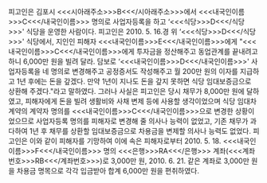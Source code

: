 피고인은 김포시 <<<시아래주소>>>B<<</시아래주소>>>에서 <<<내국인이름>>>C<<</내국인이름>>> 명의로 사업자등록을 하고 ‘<<<식당>>>D<<</식당>>>' 식당을 운영한 사람이다.
피고인은 2010. 5. 16.경 위 ‘<<<식당>>>D<<</식당>>>' 식당에서, 지인인 피해자 <<<내국인이름>>>E<<</내국인이름>>>에게 "<<<내국인이름>>>C<<</내국인이름>>>에게 투자금을 정산해주고 동업관계를 끝내려고 하니 6,000만 원을 빌려 달라. 담보로 ‘<<<내국인이름>>>D<<</내국인이름>>>' 사업자등록을 네 명의로 변경해주고 공정증서도 작성해주고 월 200만 원의 이자를 지급하고 1년 후에는 돈을 갚겠다. 만약 1년이 지나도 돈을 갚지 못하면 식당 임대보증금으로 상환해 주겠다."라고 말하였다.
그러나 사실은 피고인은 당시 채무가 8,000만 원에 달하였고, 피해자에게 돈을 빌려 생활비와 사채 변제 등에 사용할 생각이었으며 식당 임대차계약의 계약자 명의를 <<<내국인이름>>>C<<</내국인이름>>>으로 변경한 상황이었으므로 사업자등록 명의를 피해자로 변경해 줄 의사나 능력이 없었고, 기존 채무가 과다하여 1년 후 채무를 상환할 임대보증금으로 차용금을 변제할 의사나 능력도 없었다.
피고인은 이와 같이 피해자를 기망하여 이에 속은 피해자로부터 2010. 5. 18. <<<내국인이름>>>F<<</내국인이름>>> 명의 <<<은행>>>RA<<</은행>>> 계좌(<<<계좌번호>>>RB<<</계좌번호>>>)로 3,000만 원, 2010. 6. 21. 같은 계좌로 3,000만 원을 차용금 명목으로 각각 입금받아 합계 6,000만 원을 편취하였다.